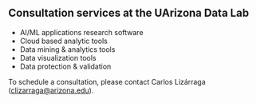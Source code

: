 ## Consultation services at the UArizona Data Lab

- AI/ML applications research software
- Cloud based analytic tools
- Data mining & analytics tools
- Data visualization tools
- Data protection & validation

To schedule a consultation, please contact Carlos Lizárraga (clizarraga@arizona.edu).

